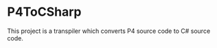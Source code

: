 P4ToCSharp
==========

This project is a transpiler which converts P4 source code to C# source code.